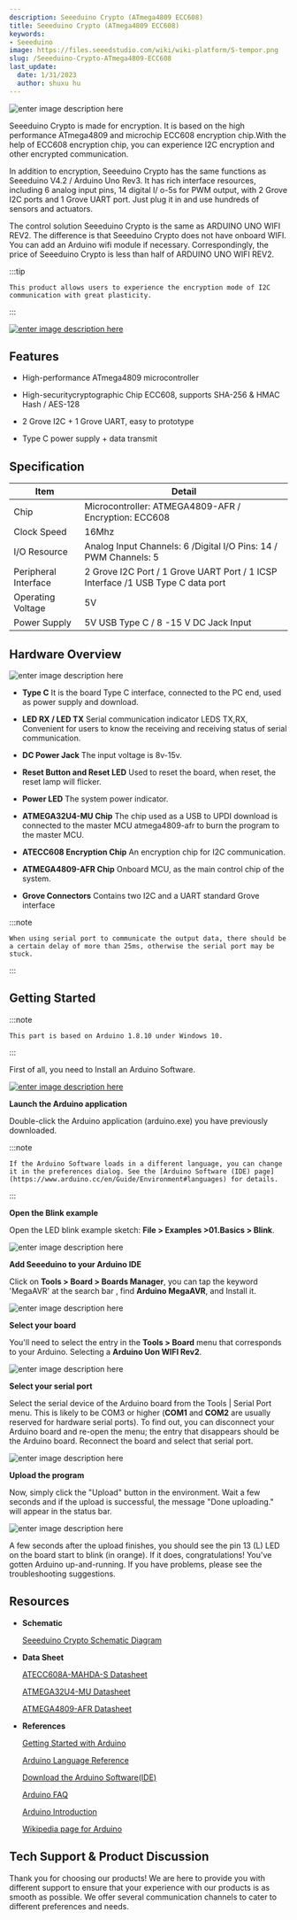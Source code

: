 ```yaml
---
description: Seeeduino Crypto (ATmega4809 ECC608)
title: Seeeduino Crypto (ATmega4809 ECC608)
keywords:
- Seeeduino 
image: https://files.seeedstudio.com/wiki/wiki-platform/S-tempor.png
slug: /Seeeduino-Crypto-ATmega4809-ECC608
last_update:
  date: 1/31/2023
  author: shuxu hu
---
```



![enter image description here](https://files.seeedstudio.com/wiki/Seeeduino-Crypto-ATmega4809-ECC608-/img/Seeed-Crypto-ATmega4809-ECC608-wiki.jpg)


Seeeduino Crypto is made for encryption. It is based on the high performance ATmega4809 and microchip ECC608 encryption chip.With the help of ECC608 encryption chip, you can experience I2C encryption and other encrypted communication.


In addition to encryption, Seeeduino Crypto has the same functions as Seeeduino V4.2 / Arduino Uno Rev3. It has rich interface resources, including 6 analog input pins, 14 digital I/ o-5s for PWM output, with 2 Grove I2C ports and 1 Grove UART port. Just plug it in and use hundreds of sensors and actuators.


The control solution Seeeduino Crypto is the same as ARDUINO UNO WIFI REV2. The difference is that Seeeduino Crypto does not have onboard WIFI. You can add an Arduino wifi module if necessary. Correspondingly, the price of Seeeduino Crypto is less than half of ARDUINO UNO WIFI REV2.


:::tip

    This product allows users to experience the encryption mode of I2C communication with great plasticity.
:::



<!-- <p style=":center"><a href="https://www.seeedstudio.com/Seeeduino-Crypto-ATmega4809-ECC608-p-4369.html" target="_blank"><img src="https://files.seeedstudio.com/wiki/Seeed-WiKi/docs/images/300px-Get_One_Now_Banner-ragular.png" /></a></p> -->

[![enter image description here](https://files.seeedstudio.com/wiki/Seeed-WiKi/docs/images/300px-Get_One_Now_Banner-ragular.png)](https://www.seeedstudio.com/Seeeduino-Crypto-ATmega4809-ECC608-p-4369.html)


## Features


 - High-performance ATmega4809 microcontroller 

 - High-securitycryptographic Chip ECC608, supports SHA-256 & HMAC Hash / AES-128

 - 2 Grove I2C + 1 Grove UART, easy to prototype

 - Type C power supply + data transmit




## Specification

|Item|Detail|
|---|---|
| Chip | Microcontroller: ATMEGA4809-AFR   / Encryption: ECC608 |
| Clock Speed | 16Mhz |
| I/O Resource |Analog Input Channels: 6  /Digital I/O Pins: 14 / PWM Channels: 5|
| Peripheral Interface |2 Grove I2C Port / 1 Grove UART Port / 1 ICSP Interface /1 USB Type C data port|
| Operating Voltage | 5V|
| Power Supply |5V USB Type C / 8 -15 V DC Jack Input|


## Hardware Overview


![enter image description here](https://files.seeedstudio.com/wiki/Seeeduino-Crypto-ATmega4809-ECC608-/img/Hardware-figure.jpg)



 - **Type C** It is the board Type C interface, connected to the PC end, used as power supply and download.  
 
 - **LED RX / LED TX** Serial communication indicator LEDS TX,RX, Convenient for users to know the receiving and receiving status of serial communication.  
  
 - **DC Power Jack** The input voltage is 8v-15v.

 - **Reset Button and Reset LED** Used to reset the board, when reset, the reset lamp will flicker.

 - **Power LED** The system power indicator.

 - **ATMEGA32U4-MU Chip** The chip used as a USB to UPDI download is connected to the master MCU atmega4809-afr to burn the program to the master MCU.

 - **ATECC608 Encryption Chip** An encryption chip for I2C communication.

 - **ATMEGA4809-AFR Chip** Onboard MCU, as the main control chip of the system.

 - **Grove Connectors** Contains two I2C and a UART standard Grove interface



:::note

    When using serial port to communicate the output data, there should be a certain delay of more than 25ms, otherwise the serial port may be stuck.
:::


## Getting Started


:::note

    This part is based on Arduino 1.8.10 under Windows 10.
:::



First of all, you need to Install an Arduino Software.


[![enter image description here](https://files.seeedstudio.com/wiki/Seeeduino_Stalker_V3_1/images/Download_IDE.png)](https://www.arduino.cc/en/Main/Software)


**Launch the Arduino application**

Double-click the Arduino application (arduino.exe) you have previously downloaded.


:::note
 
    If the Arduino Software loads in a different language, you can change it in the preferences dialog. See the [Arduino Software (IDE) page](https://www.arduino.cc/en/Guide/Environment#languages) for details.
:::



**Open the Blink example**

Open the LED blink example sketch: **File > Examples >01.Basics > Blink**.


![enter image description here](https://files.seeedstudio.com/wiki/Seeeduino-Crypto-ATmega4809-ECC608-/img/select-blink.png)


**Add Seeeduino to your Arduino IDE**


Click on **Tools > Board > Boards Manager**, you can tap the keyword 'MegaAVR' at the search bar , find **Arduino MegaAVR**, and Install it.




![enter image description here](https://files.seeedstudio.com/wiki/Seeeduino-Crypto-ATmega4809-ECC608-/img/install.png)




**Select your board**

You'll need to select the entry in the **Tools > Board** menu that corresponds to your Arduino.
Selecting a **Arduino Uon WIFI Rev2**.


![enter image description here](https://files.seeedstudio.com/wiki/Seeeduino-Crypto-ATmega4809-ECC608-/img/board.png)



**Select your serial port**

Select the serial device of the Arduino board from the Tools | Serial Port menu. This is likely to be COM3 or higher (**COM1** and **COM2** are usually reserved for hardware serial ports). To find out, you can disconnect your Arduino board and re-open the menu; the entry that disappears should be the Arduino board. Reconnect the board and select that serial port.


![enter image description here](https://files.seeedstudio.com/wiki/Seeeduino-Crypto-ATmega4809-ECC608-/img/port.png)


**Upload the program**


Now, simply click the "Upload" button in the environment. Wait a few seconds and if the upload is successful, the message "Done uploading." will appear in the status bar.


![enter image description here](https://files.seeedstudio.com/wiki/Seeeduino_GPRS/img/upload_image.png)


A few seconds after the upload finishes, you should see the pin 13 (L) LED on the board start to blink (in orange). If it does, congratulations! You've gotten Arduino up-and-running. If you have problems, please see the troubleshooting suggestions.



## Resources


- **Schematic**    

   [Seeeduino Crypto Schematic Diagram](https://files.seeedstudio.com/wiki/Seeeduino-Crypto-ATmega4809-ECC608-/res/Seeeduino-Crypto-(ATmega4809%26ECC608).zip)  

- **Data Sheet**

   [ATECC608A-MAHDA-S Datasheet](https://files.seeedstudio.com/wiki/Seeeduino-Crypto-ATmega4809-ECC608-/res/ATECC608A-MAHDA-S-datasheet.pdf)

   [ATMEGA32U4-MU Datasheet](https://files.seeedstudio.com/wiki/Seeeduino-Crypto-ATmega4809-ECC608-/res/ATMEGA32U4-MU-datasheet.pdf)

   [ATMEGA4809-AFR Datasheet](https://files.seeedstudio.com/wiki/Seeeduino-Crypto-ATmega4809-ECC608-/res/ATMEGA4809-AFR-datasheet.pdf)  

- **References**

   [Getting Started with Arduino](https://www.arduino.cc/en/Guide/HomePage)

   [Arduino Language Reference](https://www.arduino.cc/en/Reference/HomePage)

   [Download the Arduino Software(IDE)](https://www.arduino.cc/en/Main/Software)

   [Arduino FAQ](https://www.arduino.cc/en/Main/FAQ)

   [Arduino Introduction](https://www.arduino.cc/en/guide/introduction)

   [Wikipedia page for Arduino](https://en.wikipedia.org/wiki/Arduino)




## Tech Support & Product Discussion

Thank you for choosing our products! We are here to provide you with different support to ensure that your experience with our products is as smooth as possible. We offer several communication channels to cater to different preferences and needs.

<div class="button_tech_support_container">
<a href="https://forum.seeedstudio.com/" class="button_forum"></a> 
<a href="https://www.seeedstudio.com/contacts" class="button_email"></a>
</div>

<div class="button_tech_support_container">
<a href="https://discord.gg/eWkprNDMU7" class="button_discord"></a> 
<a href="https://github.com/Seeed-Studio/wiki-documents/discussions/69" class="button_discussion"></a>
</div>
